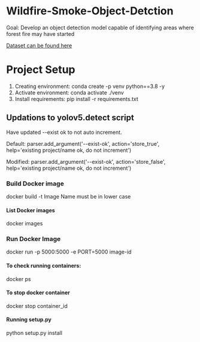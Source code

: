 # Wildfire-Smoke-Object-Detction
Goal: Develop an object detection model capable of identifying areas where forest fire may have started

[Dataset can be found here](https://universe.roboflow.com/rachinder-singh-mnody/smoke-detection-l0mxg)



# Project Setup

1) Creating environment: conda create -p venv python==3.8 -y
2) Activate environment: conda activate ./venv
3) Install requirements: pip install -r requirements.txt




## Updations to yolov5.detect script

Have updated --exist ok to not auto increment.

Default: parser.add_argument('--exist-ok', action='store_true', help='existing project/name ok, do not increment')

Modified: parser.add_argument('--exist-ok', action='store_false', help='existing project/name ok, do not increment')

### Build Docker image
docker build -t <image-name><tag-name>
Image Name must be in lower case

#### List Docker images
docker images

### Run Docker Image
docker run -p 5000:5000 -e PORT=5000 image-id



#### To check running containers: 
docker ps

#### To stop docker container
docker stop container_id

#### Running setup.py
python setup.py install
